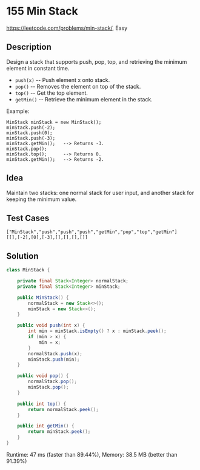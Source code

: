 # 155 Min Stack

<https://leetcode.com/problems/min-stack/>, Easy

## Description

Design a stack that supports push, pop, top, and retrieving the minimum element in constant time.

- `push(x)` -- Push element x onto stack.
- `pop()` -- Removes the element on top of the stack.
- `top()` -- Get the top element.
- `getMin()` -- Retrieve the minimum element in the stack.

Example:

```
MinStack minStack = new MinStack();
minStack.push(-2);
minStack.push(0);
minStack.push(-3);
minStack.getMin();   --> Returns -3.
minStack.pop();
minStack.top();      --> Returns 0.
minStack.getMin();   --> Returns -2.
```

## Idea

Maintain two stacks: one normal stack for user input, and another stack for
keeping the minimum value.

## Test Cases

```
["MinStack","push","push","push","getMin","pop","top","getMin"]
[[],[-2],[0],[-3],[],[],[],[]]
```

## Solution

```java
class MinStack {

    private final Stack<Integer> normalStack;
    private final Stack<Integer> minStack;

    public MinStack() {
        normalStack = new Stack<>();
        minStack = new Stack<>();
    }

    public void push(int x) {
        int min = minStack.isEmpty() ? x : minStack.peek();
        if (min > x) {
            min = x;
        }
        normalStack.push(x);
        minStack.push(min);
    }

    public void pop() {
        normalStack.pop();
        minStack.pop();
    }

    public int top() {
        return normalStack.peek();
    }

    public int getMin() {
        return minStack.peek();
    }
}
```

Runtime: 47 ms (faster than 89.44%), Memory: 38.5 MB (better than 91.39%)
